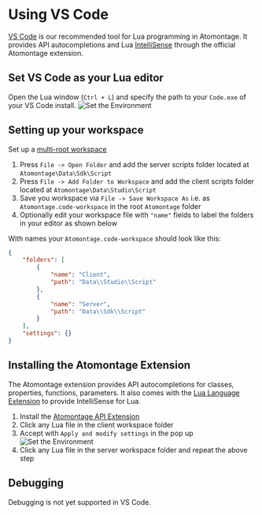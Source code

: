 # Using VS Code

[VS Code](https://code.visualstudio.com/) is our recommended tool for Lua programming in Atomontage. It provides API autocompletions and Lua [IntelliSense](https://code.visualstudio.com/docs/editor/intellisense) through the official Atomontage extension.

## Set VS Code as your Lua editor
Open the Lua window (`Ctrl + L`) and specify the path to your `Code.exe` of your VS Code install.
![Set the Environment](/img/setVSCode.PNG) 

## Setting up your workspace

Set up a [multi-root workspace](https://code.visualstudio.com/docs/editor/multi-root-workspaces) 

1. Press `File -> Open Folder` and add the server scripts folder located at `Atomontage\Data\Sdk\Script`  
2. Press `File -> Add Folder to Workspace` and add the client scripts folder located at `Atomontage\Data\Studio\Script` 
3. Save you workspace via `File -> Save Workspace As` i.e. as `Atomontage.code-workspace` in the root `Atomontage` folder
4. Optionally edit your workspace file with `"name"` fields to label the folders in your editor as shown below

With names your `Atomontage.code-workspace` should look like this:
```json title="Atomontage/Atomontage.code-workspace"
{
	"folders": [
		{
			"name": "Client",
			"path": "Data\\Studio\\Script"
		},
		{
			"name": "Server",
			"path": "Data\\Sdk\\Script"
		}
	],
	"settings": {}
}
```

## Installing the Atomontage Extension

The Atomontage extension provides API autocompletions for classes, properties, functions, parameters. 
It also comes with the [Lua Language Extension](https://marketplace.visualstudio.com/items?itemName=sumneko.lua) to provide IntelliSense for Lua.

1. Install the [Atomontage API Extension](https://marketplace.visualstudio.com/items?itemName=AtomontageInc.vscode-atomontage-lua)
2. Click any Lua file in the client workspace folder
3. Accept with `Apply and modify settings` in the pop up ![Set the Environment](/img/setEnvClient.PNG) 
4. Click any Lua file in the server workspace folder and repeat the above step


## Debugging

Debugging is not yet supported in VS Code.